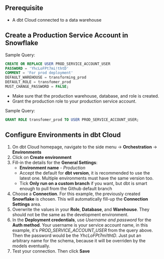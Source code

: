 ## Prerequisite
- A dbt Cloud connected to a data warehouse

## Create a Production Service Account in Snowflake
Sample Query:
```sql
CREATE OR REPLACE USER PROD_SERVICE_ACCOUNT_USER
PASSWORD = 'YhcLoFPt7mi!thtD'
COMMENT = 'For prod deployment'
DEFAULT_WAREHOUSE = transforming_prod
DEFAULT_ROLE = transfomer_prod
MUST_CHANGE_PASSWORD = FALSE;
```
- Make sure that the production warehouse, database, and role is created.
- Grant the production role to your production service account.

Sample Query:
```sql
GRANT ROLE transfomer_prod TO USER PROD_SERVICE_ACCOUNT_USER;
```

## Configure Environments in dbt Cloud
1. On dbt Cloud homepage, navigate to the side menu -> **Orchestration** -> **Environments**
2. Click on **Create environment**
3. Fill-in the details for the **General Settings**:
   - **Environment name** - *Production*
   - Accept the default for **dbt version**, it is recommended to use the latest one. Multiple environments must have the same version too.
   - Tick **Only run on a custom branch** if you want, but dbt is smart enough to pull from the Github default branch
4. Choose a **Connection**. For this example, the previously created **Snowflake** is chosen. This will automatically fill-up the **Connection Settings** area.
5. Overwrite the values in your **Role**, **Database**, and **Warehouse**. They should not be the same as the development environment.
6. In the **Deployment credentials**, use *Username and password* for the **Auth method**. Your username is your service account name, in this example, it's *PROD_SERVICE_ACCOUNT_USER* from the query above. Then the password would be the *YhcLoFPt7mi!thtD*. Just put an arbitrary name for the schema, because it will be overriden by the models eventually.
7. Test your connection. Then click **Save**
